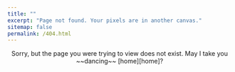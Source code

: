 ```yaml
---
title: ""
excerpt: "Page not found. Your pixels are in another canvas."
sitemap: false
permalink: /404.html
---
```


<lottie-player src="https://assets4.lottiefiles.com/packages/lf20_kcsr6fcp.json"  background="transparent"  speed="1"  style="width: 100%; height: 100%;"  loop autoplay></lottie-player>
<p style="text-align: center;" markdown="1">
Sorry, but the page you were trying to view does not exist.  
May I take you ~~dancing~~ [home][home]?
</p>

[home]: https://blog.liorp.dev/